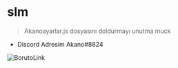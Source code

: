 # slm

> Akanoayarlar.js dosyasını doldurmayı unutma muck

- Discord Adresim Akano#8824


![BorutoLink](![image](https://user-images.githubusercontent.com/78884903/110943505-53b42480-834c-11eb-9072-2263721b0c78.png)
)
